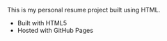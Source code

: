 This is my personal resume project built using HTML.

- Built with HTML5 
- Hosted with GitHub Pages
